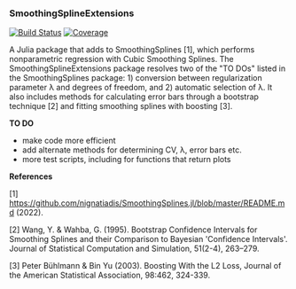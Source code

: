 ### SmoothingSplineExtensions

[![Build Status](https://github.com/dirkbeck/SmoothingSplineExtensions.jl/actions/workflows/CI.yml/badge.svg?branch=master)](https://github.com/dirkbeck/SmoothingSplineExtensions.jl/actions/workflows/CI.yml?query=branch%3Amaster)
[![Coverage](https://codecov.io/gh/dirkbeck/SmoothingSplineExtensions.jl/branch/master/graph/badge.svg)](https://codecov.io/gh/dirkbeck/SmoothingSplineExtensions.jl)

A Julia package that adds to SmoothingSplines [1], which performs nonparametric regression with Cubic Smoothing Splines. The SmoothingSplineExtensions package resolves two of the "TO DOs" listed in the SmoothingSplines package: 1) conversion between regularization parameter λ and degrees of freedom, and 2) automatic selection of λ. It also includes methods for calculating error bars through a bootstrap technique [2] and fitting smoothing splines with boosting [3].



**TO DO**

* make code more efficient
* add alternate methods for determining CV, λ, error bars etc.
* more test scripts, including for functions that return plots


**References**

[1] https://github.com/nignatiadis/SmoothingSplines.jl/blob/master/README.md (2022).

[2] Wang, Y. &amp; Wahba, G. (1995). Bootstrap Confidence Intervals for Smoothing Splines and their Comparison to Bayesian 'Confidence Intervals'. Journal of Statistical Computation and Simulation, 51(2-4), 263–279.

[3] Peter Bühlmann & Bin Yu (2003). Boosting With the L2 Loss, Journal of the American Statistical Association, 98:462, 324-339.
